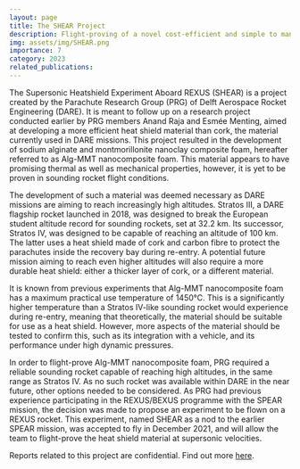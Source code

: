 ```yaml
---
layout: page
title: The SHEAR Project
description: Flight-proving of a novel cost-efficient and simple to manufacture heat shield.
img: assets/img/SHEAR.png
importance: 7
category: 2023
related_publications:
---
```


The Supersonic Heatshield Experiment Aboard REXUS (SHEAR) is a project created by the Parachute Research Group (PRG) of Delft Aerospace Rocket Engineering (DARE). It is meant to follow up on a research project conducted earlier by PRG members Anand Raja and Esmée Menting, aimed at developing a more efficient heat shield material than cork, the material currently used in DARE missions. This project resulted in the development of sodium alginate and montmorillonite nanoclay composite foam, hereafter referred to as Alg-MMT nanocomposite foam. This material appears to have promising thermal as well as mechanical properties, however, it is yet to be proven in sounding rocket flight conditions.





The development of such a material was deemed necessary as DARE missions are aiming to reach increasingly high altitudes. Stratos III, a DARE flagship rocket launched in 2018, was designed to break the European student altitude record for sounding rockets, set at 32.2 km. Its successor, Stratos IV, was designed to be capable of reaching an altitude of 100 km. The latter uses a heat shield made of cork and carbon fibre to protect the parachutes inside the recovery bay during re-entry. A potential future mission aiming to reach even higher altitudes will also require a more durable heat shield: either a thicker layer of cork, or a different material.




It is known from previous experiments that Alg-MMT nanocomposite foam has a maximum practical use temperature of 1450°C. This is a significantly higher temperature than a Stratos IV-like sounding rocket would experience during re-entry, meaning that theoretically, the material should be suitable for use as a heat shield. However, more aspects of the material should be tested to confirm this, such as its integration with a vehicle, and its performance under high dynamic pressures.




In order to flight-prove Alg-MMT nanocomposite foam, PRG required a reliable sounding rocket capable of reaching high altitudes, in the same range as Stratos IV. As no such rocket was available within DARE in the near future, other options needed to be considered. As PRG had previous experience participating in the REXUS/BEXUS programme with the SPEAR mission, the decision was made to propose an experiment to be flown on a REXUS rocket. This experiment, named SHEAR as a nod to the earlier SPEAR mission, was accepted to fly in December 2021, and will allow the team to flight-prove the heat shield material at supersonic velocities.



Reports related to this project are confidential. Find out more [here](https://dare.tudelft.nl/projects/shear/).
